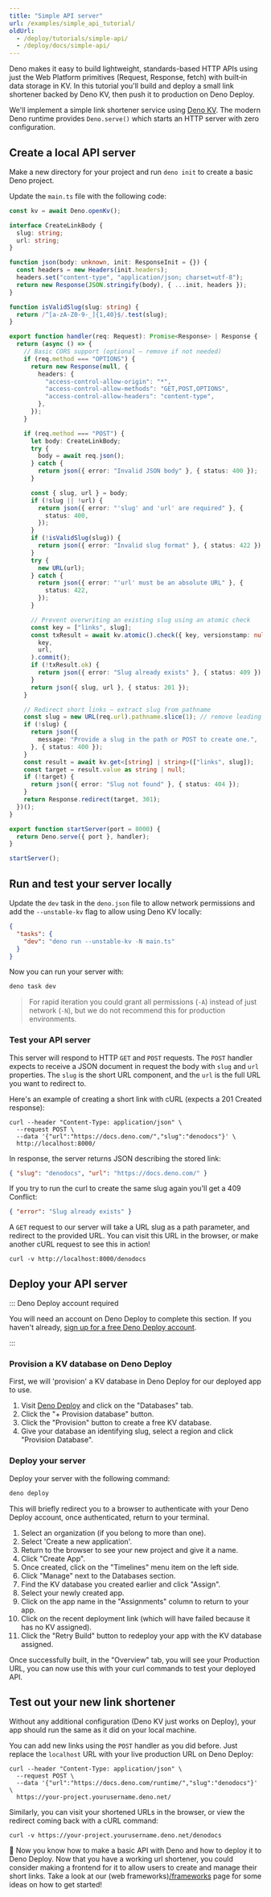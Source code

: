 ```yaml
---
title: "Simple API server"
url: /examples/simple_api_tutorial/
oldUrl:
  - /deploy/tutorials/simple-api/
  - /deploy/docs/simple-api/
---
```


Deno makes it easy to build lightweight, standards-based HTTP APIs using just
the Web Platform primitives (Request, Response, fetch) with built‑in data
storage in KV. In this tutorial you'll build and deploy a small link shortener
backed by Deno KV, then push it to production on Deno Deploy.

We'll implement a simple link shortener service using
[Deno KV](/deploy/kv/manual). The modern Deno runtime provides `Deno.serve()`
which starts an HTTP server with zero configuration.

## Create a local API server

Make a new directory for your project and run `deno init` to create a basic Deno
project.

Update the `main.ts` file with the following code:

```ts title="main.ts"
const kv = await Deno.openKv();

interface CreateLinkBody {
  slug: string;
  url: string;
}

function json(body: unknown, init: ResponseInit = {}) {
  const headers = new Headers(init.headers);
  headers.set("content-type", "application/json; charset=utf-8");
  return new Response(JSON.stringify(body), { ...init, headers });
}

function isValidSlug(slug: string) {
  return /^[a-zA-Z0-9-_]{1,40}$/.test(slug);
}

export function handler(req: Request): Promise<Response> | Response {
  return (async () => {
    // Basic CORS support (optional – remove if not needed)
    if (req.method === "OPTIONS") {
      return new Response(null, {
        headers: {
          "access-control-allow-origin": "*",
          "access-control-allow-methods": "GET,POST,OPTIONS",
          "access-control-allow-headers": "content-type",
        },
      });
    }

    if (req.method === "POST") {
      let body: CreateLinkBody;
      try {
        body = await req.json();
      } catch {
        return json({ error: "Invalid JSON body" }, { status: 400 });
      }

      const { slug, url } = body;
      if (!slug || !url) {
        return json({ error: "'slug' and 'url' are required" }, {
          status: 400,
        });
      }
      if (!isValidSlug(slug)) {
        return json({ error: "Invalid slug format" }, { status: 422 });
      }
      try {
        new URL(url);
      } catch {
        return json({ error: "'url' must be an absolute URL" }, {
          status: 422,
        });
      }

      // Prevent overwriting an existing slug using an atomic check
      const key = ["links", slug];
      const txResult = await kv.atomic().check({ key, versionstamp: null }).set(
        key,
        url,
      ).commit();
      if (!txResult.ok) {
        return json({ error: "Slug already exists" }, { status: 409 });
      }
      return json({ slug, url }, { status: 201 });
    }

    // Redirect short links – extract slug from pathname
    const slug = new URL(req.url).pathname.slice(1); // remove leading '/'
    if (!slug) {
      return json({
        message: "Provide a slug in the path or POST to create one.",
      }, { status: 400 });
    }
    const result = await kv.get<[string] | string>(["links", slug]);
    const target = result.value as string | null;
    if (!target) {
      return json({ error: "Slug not found" }, { status: 404 });
    }
    return Response.redirect(target, 301);
  })();
}

export function startServer(port = 8000) {
  return Deno.serve({ port }, handler);
}

startServer();
```

## Run and test your server locally

Update the `dev` task in the `deno.json` file to allow network permissions and
add the `--unstable-kv` flag to allow using Deno KV locally:

```json title="deno.json"
{
  "tasks": {
    "dev": "deno run --unstable-kv -N main.ts"
  }
}
```

Now you can run your server with:

```sh
deno task dev
```

> For rapid iteration you could grant all permissions (`-A`) instead of just
> network (`-N`), but we do not recommend this for production environments.

### Test your API server

This server will respond to HTTP `GET` and `POST` requests. The `POST` handler
expects to receive a JSON document in request the body with `slug` and `url`
properties. The `slug` is the short URL component, and the `url` is the full URL
you want to redirect to.

Here's an example of creating a short link with cURL (expects a 201 Created
response):

```shell
curl --header "Content-Type: application/json" \
  --request POST \
  --data '{"url":"https://docs.deno.com/","slug":"denodocs"}' \
  http://localhost:8000/
```

In response, the server returns JSON describing the stored link:

```json
{ "slug": "denodocs", "url": "https://docs.deno.com/" }
```

If you try to run the curl to create the same slug again you'll get a 409
Conflict:

```json
{ "error": "Slug already exists" }
```

A `GET` request to our server will take a URL slug as a path parameter, and
redirect to the provided URL. You can visit this URL in the browser, or make
another cURL request to see this in action!

```shell
curl -v http://localhost:8000/denodocs
```

## Deploy your API server

::: Deno Deploy account required

You will need an account on Deno Deploy to complete this section. If you haven't
already, [sign up for a free Deno Deploy account](https://console.deno.com/).

:::

### Provision a KV database on Deno Deploy

First, we will 'provision' a KV database in Deno Deploy for our deployed app to
use.

1. Visit [Deno Deploy](https://console.deno.com/) and click on the "Databases"
   tab.
2. Click the "+ Provision database" button.
3. Click the "Provision" button to create a free KV database.
4. Give your database an identifying slug, select a region and click "Provision
   Database".

### Deploy your server

Deploy your server with the following command:

```sh
deno deploy
```

This will briefly redirect you to a browser to authenticate with your Deno
Deploy account, once authenticated, return to your terminal.

1. Select an organization (if you belong to more than one).
2. Select 'Create a new application'.
3. Return to the browser to see your new project and give it a name.
4. Click "Create App".
5. Once created, click on the "Timelines" menu item on the left side.
6. Click "Manage" next to the Databases section.
7. Find the KV database you created earlier and click "Assign".
8. Select your newly created app.
9. Click on the app name in the "Assignments" column to return to your app.
10. Click on the recent deployment link (which will have failed because it has
    no KV assigned).
11. Click the "Retry Build" button to redeploy your app with the KV database
    assigned.

Once successfully built, in the "Overview" tab, you will see your Production
URL, you can now use this with your curl commands to test your deployed API.

## Test out your new link shortener

Without any additional configuration (Deno KV just works on Deploy), your app
should run the same as it did on your local machine.

You can add new links using the `POST` handler as you did before. Just replace
the `localhost` URL with your live production URL on Deno Deploy:

```shell
curl --header "Content-Type: application/json" \
  --request POST \
  --data '{"url":"https://docs.deno.com/runtime/","slug":"denodocs"}' \
  https://your-project.yourusername.deno.net/
```

Similarly, you can visit your shortened URLs in the browser, or view the
redirect coming back with a cURL command:

```shell
curl -v https://your-project.yourusername.deno.net/denodocs
```

🦕 Now you know how to make a basic API with Deno and how to deploy it to Deno
Deploy. Now that you have a working url shortener, you could consider making a
frontend for it to allow users to create and manage their short links. Take a
look at our (web
frameworks)[/frameworks](/examples/#web-frameworks-and-libraries) page for some
ideas on how to get started!

